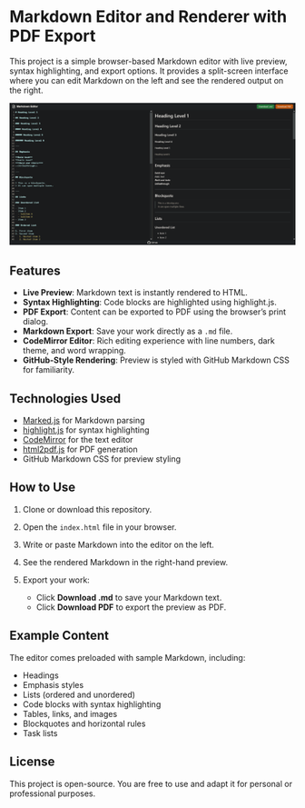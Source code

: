 # Markdown Editor and Renderer with PDF Export

This project is a simple browser-based Markdown editor with live preview, syntax highlighting, and export options. It provides a split-screen interface where you can edit Markdown on the left and see the rendered output on the right.

![screenshot](screenshot_mdtopdf.png)

## Features

* **Live Preview**: Markdown text is instantly rendered to HTML.
* **Syntax Highlighting**: Code blocks are highlighted using highlight.js.
* **PDF Export**: Content can be exported to PDF using the browser’s print dialog.
* **Markdown Export**: Save your work directly as a `.md` file.
* **CodeMirror Editor**: Rich editing experience with line numbers, dark theme, and word wrapping.
* **GitHub-Style Rendering**: Preview is styled with GitHub Markdown CSS for familiarity.

## Technologies Used

* [Marked.js](https://github.com/markedjs/marked) for Markdown parsing
* [highlight.js](https://highlightjs.org/) for syntax highlighting
* [CodeMirror](https://codemirror.net/) for the text editor
* [html2pdf.js](https://github.com/eKoopmans/html2pdf.js) for PDF generation
* GitHub Markdown CSS for preview styling

## How to Use

1. Clone or download this repository.
2. Open the `index.html` file in your browser.
3. Write or paste Markdown into the editor on the left.
4. See the rendered Markdown in the right-hand preview.
5. Export your work:

   * Click **Download .md** to save your Markdown text.
   * Click **Download PDF** to export the preview as PDF.

## Example Content

The editor comes preloaded with sample Markdown, including:

* Headings
* Emphasis styles
* Lists (ordered and unordered)
* Code blocks with syntax highlighting
* Tables, links, and images
* Blockquotes and horizontal rules
* Task lists

## License

This project is open-source. You are free to use and adapt it for personal or professional purposes.


